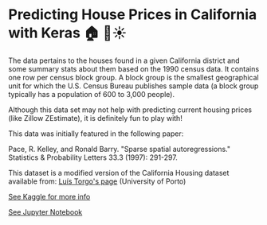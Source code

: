 # Predicting House Prices in California with Keras 🏠 🌊☀️ 

The data pertains to the houses found in a given California district and some summary stats about them based on the 1990 census data. It contains one row per census block group. A block group is the smallest geographical unit for which the U.S. Census Bureau publishes sample data (a block group typically has a population of 600 to 3,000 people).

Although this data set may not help with predicting current housing prices (like Zillow ZEstimate), it is definitely fun to play with! 

This data was initially featured in the following paper:

Pace, R. Kelley, and Ronald Barry. "Sparse spatial autoregressions." Statistics & Probability Letters 33.3 (1997): 291-297.

This dataset is a modified version of the California Housing dataset available from:
[Luís Torgo's page](https://www.dcc.fc.up.pt/~ltorgo/Regression/cal_housing.html) (University of Porto)

[See Kaggle for more info](https://www.kaggle.com/camnugent/california-housing-prices)

[See Jupyter Notebook]()

